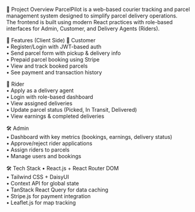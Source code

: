 📌 Project Overview
ParcelPilot is a web-based courier tracking and parcel management system designed to simplify parcel delivery operations. <br>
The frontend is built using modern React practices with role-based interfaces for Admin, Customer, and Delivery Agents (Riders). <br>

🧩 Features (Client Side)
👤 Customer <br>
• Register/Login with JWT-based auth <br>
• Send parcel form with pickup & delivery info <br>
• Prepaid parcel booking using Stripe <br>
• View and track booked parcels <br>
• See payment and transaction history <br>

🚴 Rider <br>
• Apply as a delivery agent <br>
• Login with role-based dashboard <br>
• View assigned deliveries <br>
• Update parcel status (Picked, In Transit, Delivered) <br>
• View earnings & completed deliveries <br>

🛠️ Admin <br>
• Dashboard with key metrics (bookings, earnings, delivery status) <br>
• Approve/reject rider applications <br>
• Assign riders to parcels <br>
• Manage users and bookings <br>

🛠 Tech Stack
• React.js + React Router DOM <br>
• Tailwind CSS + DaisyUI <br>
• Context API for global state <br>
• TanStack React Query for data caching <br>
• Stripe.js for payment integration <br>
• Leaflet.js for map tracking <br>
